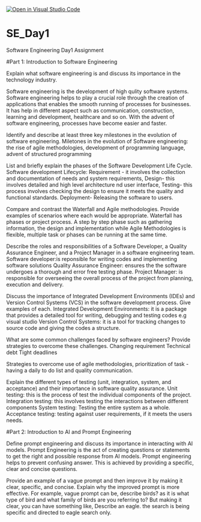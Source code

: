 [![Open in Visual Studio Code](https://classroom.github.com/assets/open-in-vscode-2e0aaae1b6195c2367325f4f02e2d04e9abb55f0b24a779b69b11b9e10269abc.svg)](https://classroom.github.com/online_ide?assignment_repo_id=15536059&assignment_repo_type=AssignmentRepo)
# SE_Day1
Software Engineering Day1 Assignment

#Part 1: Introduction to Software Engineering

Explain what software engineering is and discuss its importance in the technology industry.

Software engineering is the development of high qulity software systems. Software engineering helps to play a crucial role through the creation of applications that enables the smooth running of processes for businesses. It has help in different aspect such as communication, construction, learning and development, healthcare and so on. With the advent of software engineering, processes have become easier and faster. 

Identify and describe at least three key milestones in the evolution of software engineering.
Miletones in the evolution of Software engineering: the rise of agile methodologies, development of programming language, advent of structured programming

List and briefly explain the phases of the Software Development Life Cycle.
Software development Lifecycle: Requirement - it involves the collection and documentation of needs and system requirements, Design- this involves detailed and high level architecture nd user interface, Testing- this process involves checking the design to ensure it meets the quality and functional standards. Deployment- Releasing the software to users.

Compare and contrast the Waterfall and Agile methodologies. Provide examples of scenarios where each would be appropriate.
Waterfall has phases or project process. A step by step phase such as gathering information, the design and implementation while Agile Methodologies is flexible, multiple task or phases can be running at the same time.

Describe the roles and responsibilities of a Software Developer, a Quality Assurance Engineer, and a Project Manager in a software engineering team.
Software developer:is reponsible for writing codes and implementing software solutions
Quality Assurance Engineer: ensures the the software undergoes a thorough and error free testing phase.
Project Manager: is responsible for overseeing the overall process of the project from planning, execution and delivery.

Discuss the importance of Integrated Development Environments (IDEs) and Version Control Systems (VCS) in the software development process. Give examples of each.
Integrated Development Environments: it is a package that provides a detailed tool for writing, debugging and testing codes e.g visual studio
Version Control Systems: it is a tool for tracking changes to source code and giving the codes a structure.

What are some common challenges faced by software engineers? Provide strategies to overcome these challenges.
Changing requirement
Technical debt
Tight deadlines

Strategies to overcome
use of agile methodologies, prioritization of task - having a daily to do list and quality communication.

Explain the different types of testing (unit, integration, system, and acceptance) and their importance in software quality assurance.
Unit testing: this is the process of test the individual components of the project.
Integration testing: this involves testing the interactions between different components
System testing: Testing the entire system as a whole.
Acceptance testing: testing against user requirements, if it meets the users needs.

#Part 2: Introduction to AI and Prompt Engineering


Define prompt engineering and discuss its importance in interacting with AI models.
Prompt Engineering is the act of creating questions or statements to get the right and possible response from AI models. Prompt engineering helps to prevent confusing answer. This is achieved by providing a specific, clear and concise questions.

Provide an example of a vague prompt and then improve it by making it clear, specific, and concise. Explain why the improved prompt is more effective.
For example, vague prompt can be,  describe birds? as it is what type of bird and what family of birds are you referring to? 
But making it clear, you can have something like, Describe an eagle. the search is being specific and directed to eagle search only.
